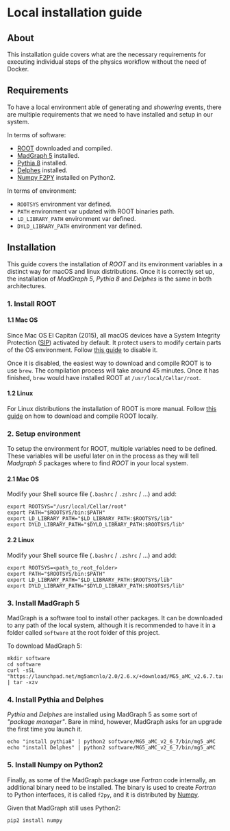 # Local installation guide


## About
This installation guide covers what are the necessary requirements for executing 
individual steps of the physics workflow without the need of Docker.


## Requirements
To have a local environment able of generating and _showering_ events, there are multiple
requirements that we need to have installed and setup in our system.

In terms of software:
- [ROOT][root-website] downloaded and compiled.
- [MadGraph 5][madgraph-website] installed.
- [Pythia 8][pythia-website] installed.
- [Delphes][delphes-website] installed.
- [Numpy F2PY][numpy-f2py] installed on Python2.

In terms of environment:
- `ROOTSYS` environment var defined.
- `PATH` environment var updated with ROOT binaries path.
- `LD_LIBRARY_PATH` environment var defined.
- `DYLD_LIBRARY_PATH` environment var defined.


## Installation
This guide covers the installation of _ROOT_ and its environment variables in a distinct
way for macOS and linux distributions. Once it is correctly set up, the installation of
_MadGraph 5_, _Pythia 8_ and _Delphes_ is the same in both architectures.


### 1. Install ROOT

#### 1.1 Mac OS
Since Mac OS El Capitan (2015), all macOS devices have a System Integrity Protection
([SIP][sip-docs]) activated by default. It protect users to modify certain parts of
the OS environment. Follow [this guide][sip-guide] to disable it.

Once it is disabled, the easiest way to download and compile ROOT is to use `brew`.
The compilation process will take around 45 minutes. Once it has finished, `brew` would 
have installed ROOT at `/usr/local/Cellar/root`.

#### 1.2 Linux
For Linux distributions the installation of ROOT is more manual. Follow [this guide][root-guide] 
on how to download and compile ROOT locally.


### 2. Setup environment
To setup the environment for ROOT, multiple variables need to be defined. These variables 
will be useful later on in the process as they will tell _Madgraph 5_ packages where to 
find _ROOT_ in your local system.

#### 2.1 Mac OS
Modify your Shell source file (`.bashrc` / `.zshrc` / ...) and add:

```shell script
export ROOTSYS="/usr/local/Cellar/root"
export PATH="$ROOTSYS/bin:$PATH"
export LD_LIBRARY_PATH="$LD_LIBRARY_PATH:$ROOTSYS/lib"
export DYLD_LIBRARY_PATH="$DYLD_LIBRARY_PATH:$ROOTSYS/lib"
```

#### 2.2 Linux
Modify your Shell source file (`.bashrc` / `.zshrc` / ...) and add:

```shell script
export ROOTSYS=<path_to_root_folder>
export PATH="$ROOTSYS/bin:$PATH"
export LD_LIBRARY_PATH="$LD_LIBRARY_PATH:$ROOTSYS/lib"
export DYLD_LIBRARY_PATH="$DYLD_LIBRARY_PATH:$ROOTSYS/lib"
```


### 3. Install MadGraph 5
MadGraph is a software tool to install other packages. It can be downloaded to any path of
the local system, although it is recommended to have it in a folder called `software` at
the root folder of this project.

To download MadGraph 5:

```shell script
mkdir software
cd software
curl -sSL "https://launchpad.net/mg5amcnlo/2.0/2.6.x/+download/MG5_aMC_v2.6.7.tar.gz" | tar -xzv
```


### 4. Install Pythia and Delphes
_Pythia_ and _Delphes_ are installed using MadGraph 5 as some sort of _"package manager"_.
Bare in mind, however, MadGraph asks for an upgrade the first time you launch it.

```shell script
echo "install pythia8" | python2 software/MG5_aMC_v2_6_7/bin/mg5_aMC
echo "install Delphes" | python2 software/MG5_aMC_v2_6_7/bin/mg5_aMC
```


### 5. Install Numpy on Python2
Finally, as some of the MadGraph package use _Fortran_ code internally, an additional binary 
need to be installed. The binary is used to create _Fortran_ to Python interfaces,
it is called `f2py`, and it is distributed by [Numpy][numpy-website].

Given that MadGraph still uses Python2:

```shell script
pip2 install numpy
```


[delphes-website]: https://cp3.irmp.ucl.ac.be/projects/delphes
[madgraph-website]: https://launchpad.net/mg5amcnlo
[numpy-f2py]: https://numpy.org/doc/1.17/f2py/index.html
[numpy-website]: https://numpy.org/
[pythia-website]: http://home.thep.lu.se/Pythia/
[sip-docs]: https://en.wikipedia.org/wiki/System_Integrity_Protection
[sip-guide]: https://ss64.com/osx/csrutil.html
[root-guide]: https://root.cern.ch/building-root#quick-start
[root-website]: https://root.cern.ch/
